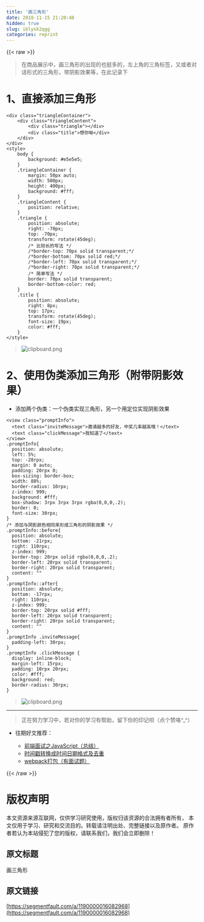 ```yaml
---
title: '画三角形' 
date: 2018-11-15 21:20:48
hidden: true
slug: iblysk2qgg
categories: reprint
---
```


{{< raw >}}
<blockquote>&#x5728;&#x5546;&#x54C1;&#x5C55;&#x793A;&#x4E2D;&#xFF0C;&#x753B;&#x4E09;&#x89D2;&#x5F62;&#x7684;&#x51FA;&#x73B0;&#x7684;&#x4E5F;&#x633A;&#x591A;&#x7684;&#xFF0C;&#x5DE6;&#x4E0A;&#x89D2;&#x7684;&#x4E09;&#x89D2;&#x6807;&#x7B7E;&#xFF0C;&#x53C8;&#x6216;&#x8005;&#x5BF9;&#x8BDD;&#x5F62;&#x5F0F;&#x7684;&#x4E09;&#x89D2;&#x5F62;&#xFF0C;&#x5E26;&#x9634;&#x5F71;&#x6548;&#x679C;&#x7B49;&#xFF0C;&#x5728;&#x6B64;&#x8BB0;&#x5F55;&#x4E0B;</blockquote><h1>1&#x3001;&#x76F4;&#x63A5;&#x6DFB;&#x52A0;&#x4E09;&#x89D2;&#x5F62;</h1><pre><code>&lt;div class=&quot;triangleContainer&quot;&gt;
    &lt;div class=&quot;triangleContent&quot;&gt;
        &lt;div class=&quot;triangle&quot;&gt;&lt;/div&gt;
        &lt;div class=&quot;title&quot;&gt;&#x60F3;&#x4F60;&#x5466;&lt;/div&gt;
    &lt;/div&gt;
&lt;/div&gt;
&lt;style&gt;
    body {
        background: #e5e5e5;
    }
    .triangleContainer {
        margin: 50px auto;
        width: 500px;
        height: 400px;
        background: #fff;
    }
    .triangleContent {
        position: relative;
    }
    .triangle {
        position: absolute;
        right: -70px;
        top: -70px;
        transform: rotate(45deg);
        /* &#x6BD4;&#x8F83;&#x957F;&#x7684;&#x5199;&#x6CD5; */
        /*border-top: 70px solid transparent;*/
        /*border-bottom: 70px solid red;*/
        /*border-left: 70px solid transparent;*/
        /*border-right: 70px solid transparent;*/
        /* &#x7B80;&#x5355;&#x5199;&#x6CD5; */
        border: 70px solid transparent;
        border-bottom-color: red;
    }
    .title {
        position: absolute;
        right: 8px;
        top: 17px;
        transform: rotate(45deg);
        font-size: 19px;
        color: #fff;
    }
&lt;/style&gt;</code></pre><blockquote><span class="img-wrap"><img data-src="/img/bVbfD24?w=554&amp;h=194" src="https://static.alili.tech/img/bVbfD24?w=554&amp;h=194" alt="clipboard.png" title="clipboard.png"></span></blockquote><h1>2&#x3001;&#x4F7F;&#x7528;&#x4F2A;&#x7C7B;&#x6DFB;&#x52A0;&#x4E09;&#x89D2;&#x5F62;&#xFF08;&#x9644;&#x5E26;&#x9634;&#x5F71;&#x6548;&#x679C;&#xFF09;</h1><ul><li>&#x6DFB;&#x52A0;&#x4E24;&#x4E2A;&#x4F2A;&#x7C7B;&#xFF1A;&#x4E00;&#x4E2A;&#x4F2A;&#x7C7B;&#x5B9E;&#x73B0;&#x4E09;&#x89D2;&#x5F62;&#xFF0C;&#x53E6;&#x4E00;&#x4E2A;&#x7528;&#x5B9A;&#x4F4D;&#x5B9E;&#x73B0;&#x9634;&#x5F71;&#x6548;&#x679C;</li></ul><pre><code>&lt;view class=&quot;promptInfo&quot;&gt;
  &lt;text class=&quot;inviteMessage&quot;&gt;&#x9080;&#x8BF7;&#x8D8A;&#x591A;&#x7684;&#x597D;&#x53CB;&#xFF0C;&#x4E2D;&#x5956;&#x51E0;&#x7387;&#x8D8A;&#x9AD8;&#x54E6;&#xFF01;&lt;/text&gt;
  &lt;text class=&quot;clickMessage&quot;&gt;&#x6211;&#x77E5;&#x9053;&#x4E86;&lt;/text&gt;
&lt;/view&gt;
.promptInfo{
  position: absolute;
  left: 5%;
  top: -28rpx;
  margin: 0 auto;
  padding: 20rpx 0;
  box-sizing: border-box;
  width: 88%;
  border-radius: 10rpx;
  z-index: 999;
  background: #fff;
  box-shadow: 3rpx 3rpx 3rpx rgba(0,0,0,.2);
  border: 0;
  font-size: 30rpx;
}
/* &#x6DFB;&#x52A0;&#x4E0E;&#x9634;&#x5F71;&#x989C;&#x8272;&#x76F8;&#x540C;&#x6765;&#x5F62;&#x6210;&#x4E09;&#x89D2;&#x5F62;&#x7684;&#x9634;&#x5F71;&#x6548;&#x679C; */
.promptInfo::before{
  position: absolute;
  bottom: -21rpx;
  right: 110rpx;
  z-index: 999;
  border-top: 20rpx solid rgba(0,0,0,.2);
  border-left: 20rpx solid transparent;
  border-right: 20rpx solid transparent;
  content: &quot;&quot;
}
.promptInfo::after{
  position: absolute;
  bottom: -17rpx;
  right: 110rpx;
  z-index: 999;
  border-top: 20rpx solid #fff;
  border-left: 20rpx solid transparent;
  border-right: 20rpx solid transparent;
  content: &quot;&quot;
}
.promptInfo .inviteMessage{
  padding-left: 30rpx; 
}
.promptInfo .clickMessage {
  display: inline-block;
  margin-left: 15rpx;
  padding: 10rpx 20rpx;
  color: #fff;
  background: red;
  border-radius: 30rpx;
}</code></pre><blockquote><span class="img-wrap"><img data-src="/img/bVbfD41?w=307&amp;h=58" src="https://static.alili.tech/img/bVbfD41?w=307&amp;h=58" alt="clipboard.png" title="clipboard.png"></span></blockquote><hr><blockquote>&#x6B63;&#x5728;&#x52AA;&#x529B;&#x5B66;&#x4E60;&#x4E2D;&#xFF0C;&#x82E5;&#x5BF9;&#x4F60;&#x7684;&#x5B66;&#x4E60;&#x6709;&#x5E2E;&#x52A9;&#xFF0C;&#x7559;&#x4E0B;&#x4F60;&#x7684;&#x5370;&#x8BB0;&#x5457;&#xFF08;&#x70B9;&#x4E2A;&#x8D5E;&#x54AF;^_^&#xFF09;</blockquote><ul><li><p>&#x5F80;&#x671F;&#x597D;&#x6587;&#x63A8;&#x8350;&#xFF1A;</p><ul><li><a href="https://segmentfault.com/a/1190000015294769">&#x524D;&#x7AEF;&#x9762;&#x8BD5;&#x4E4B;JavaScript&#xFF08;&#x603B;&#x7ED3;&#xFF09;</a></li><li><a href="https://segmentfault.com/a/1190000016068264">&#x65F6;&#x95F4;&#x6233;&#x8F6C;&#x6362;&#x6210;&#x65F6;&#x95F4;&#x65E5;&#x671F;&#x683C;&#x5F0F;&#x53CA;&#x53BB;&#x91CD;</a></li><li><a href="https://segmentfault.com/a/1190000016068450">webpack&#x6253;&#x5305;&#xFF08;&#x6709;&#x9762;&#x8BD5;&#x9898;&#xFF09;</a></li></ul></li></ul>
{{< /raw >}}

# 版权声明
本文资源来源互联网，仅供学习研究使用，版权归该资源的合法拥有者所有，
本文仅用于学习、研究和交流目的。转载请注明出处、完整链接以及原作者。
原作者若认为本站侵犯了您的版权，请联系我们，我们会立即删除！

## 原文标题
画三角形

## 原文链接
[https://segmentfault.com/a/1190000016082968](https://segmentfault.com/a/1190000016082968)

